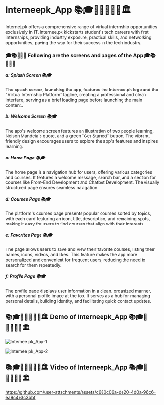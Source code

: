 # Interneepk_App 📚🎓🏫👨🏻‍🎓🎒🏛️
Internet.pk offers a comprehensive range of virtual internship opportunities exclusively in IT. Internee.pk kickstarts student's tech careers with first internships, providing industry exposure, practical skills, and networking opportunities, paving the way for their success in the tech industry. 


### 🎓📚👨🏻‍🎓 Following are the screens and pages of the App 🎓📚👨🏻‍🎓

##### a: Splash Screen 📚🎓
The splash screen, launching the app, features the Internee.pk logo and the "Virtual Internship Platform" tagline, creating a professional and clean interface, serving as a brief loading page before launching the main content..

##### b: Welcome Screen 📚🎓
The app's welcome screen features an illustration of two people learning, Nelson Mandela's quote, and a green "Get Started" button. The vibrant, friendly design encourages users to explore the app's features and inspires learning.

##### c: Home Page 📚🎓
The home page is a navigation hub for users, offering various categories and courses. It features a welcome message, search bar, and a section for courses like Front-End Development and Chatbot Development. The visually structured page ensures seamless navigation.

##### d: Courses Page 📚🎓
The platform's courses page presents popular courses sorted by topics, with each card featuring an icon, title, description, and remaining spots, making it easy for users to find courses that align with their interests.

##### e: Favorites Page 📚🎓
The page allows users to save and view their favorite courses, listing their names, icons, videos, and likes. This feature makes the app more personalized and convenient for frequent users, reducing the need to search for them repeatedly.

##### f: Profile Page 📚🎓
The profile page displays user information in a clean, organized manner, with a personal profile image at the top. It serves as a hub for managing personal details, building identity, and facilitating quick contact updates.


## 📚🎓🏫👨🏻‍🎓🎒🏛️ Demo of Interneepk_App 📚🎓🏫👨🏻‍🎓🎒🏛️
![Internee pk_App-1](https://github.com/user-attachments/assets/565c657b-fb3c-4672-ba89-f821cc73e031)

![Internee pk_App-2](https://github.com/user-attachments/assets/a0f5748b-e7fc-4108-8abe-905d13184e8e)

## 📚🎓🏫👨🏻‍🎓🎒🏛️ Video of Interneepk_App 📚🎓🏫👨🏻‍🎓🎒🏛️
https://github.com/user-attachments/assets/c680c06a-de20-4d0a-96c6-ea9c4e3c3bbf



